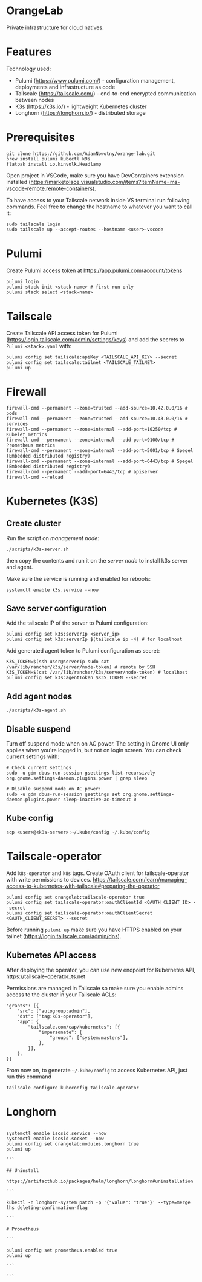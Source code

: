 # OrangeLab

Private infrastructure for cloud natives.

# Features

Technology used:

-   Pulumi (https://www.pulumi.com/) - configuration management, deployments and infrastructure as code
-   Tailscale (https://tailscale.com/) - end-to-end encrypted communication between nodes
-   K3s (https://k3s.io/) - lightweight Kubernetes cluster
-   Longhorn (https://longhorn.io/) - distributed storage

# Prerequisites

```
git clone https://github.com/AdamNowotny/orange-lab.git
brew install pulumi kubectl k9s
flatpak install io.kinvolk.Headlamp
```

Open project in VSCode, make sure you have DevContainers extension installed (https://marketplace.visualstudio.com/items?itemName=ms-vscode-remote.remote-containers).

To have access to your Tailscale network inside VS terminal run following commands. Feel free to change the hostname to whatever you want to call it:

```
sudo tailscale login
sudo tailscale up --accept-routes --hostname <user>-vscode
```

# Pulumi

Create Pulumi access token at https://app.pulumi.com/account/tokens

```
pulumi login
pulumi stack init <stack-name> # first run only
pulumi stack select <stack-name>
```

# Tailscale

Create Tailscale API access token for Pulumi (https://login.tailscale.com/admin/settings/keys) and add the secrets to `Pulumi.<stack>.yaml` with:

```
pulumi config set tailscale:apiKey <TAILSCALE_API_KEY> --secret
pulumi config set tailscale:tailnet <TAILSCALE_TAILNET>
pulumi up
```

# Firewall

```
firewall-cmd --permanent --zone=trusted --add-source=10.42.0.0/16 # pods
firewall-cmd --permanent --zone=trusted --add-source=10.43.0.0/16 # services
firewall-cmd --permanent --zone=internal --add-port=10250/tcp # Kubelet metrics
firewall-cmd --permanent --zone=internal --add-port=9100/tcp # Prometheus metrics
firewall-cmd --permanent --zone=internal --add-port=5001/tcp # Spegel (Embedded distributed registry)
firewall-cmd --permanent --zone=internal --add-port=6443/tcp # Spegel (Embedded distributed registry)
firewall-cmd --permanent --add-port=6443/tcp # apiserver
firewall-cmd --reload
```

# Kubernetes (K3S)

## Create cluster

Run the script on _management node_:

```
./scripts/k3s-server.sh
```

then copy the contents and run it on the _server node_ to install k3s server and agent.

Make sure the service is running and enabled for reboots:

```
systemctl enable k3s.service --now
```

## Save server configuration

Add the tailscale IP of the server to Pulumi configuration:

```
pulumi config set k3s:serverIp <server_ip>
pulumi config set k3s:serverIp $(tailscale ip -4) # for localhost
```

Add generated agent token to Pulumi configuration as secret:

```
K3S_TOKEN=$(ssh user@serverIp sudo cat /var/lib/rancher/k3s/server/node-token) # remote by SSH
K3S_TOKEN=$(cat /var/lib/rancher/k3s/server/node-token) # localhost
pulumi config set k3s:agentToken $K3S_TOKEN --secret
```

## Add agent nodes

```
./scripts/k3s-agent.sh
```

## Disable suspend

Turn off suspend mode when on AC power. The setting in Gnome UI only applies when you're logged in, but not on login screen. You can check current settings with:

```
# Check current settings
sudo -u gdm dbus-run-session gsettings list-recursively org.gnome.settings-daemon.plugins.power | grep sleep

# Disable suspend mode on AC power:
sudo -u gdm dbus-run-session gsettings set org.gnome.settings-daemon.plugins.power sleep-inactive-ac-timeout 0
```

## Kube config

```
scp <user>@<k8s-server>:~/.kube/config ~/.kube/config
```

# Tailscale-operator

Add `k8s-operator` and `k8s` tags.
Create OAuth client for tailscale-operator with write permissions to devices.
https://tailscale.com/learn/managing-access-to-kubernetes-with-tailscale#preparing-the-operator

```
pulumi config set orangelab:tailscale-operator true
pulumi config set tailscale-operator:oauthClientId <OAUTH_CLIENT_ID> --secret
pulumi config set tailscale-operator:oauthClientSecret <OAUTH_CLIENT_SECRET> --secret
```

Before running `pulumi up` make sure you have HTTPS enabled on your tailnet (https://login.tailscale.com/admin/dns).

## Kubernetes API access

After deploying the operator, you can use new endpoint for Kubernetes API, https://tailscale-operator.<tailnet>.ts.net

Permissions are managed in Tailscale so make sure you enable admins access to the cluster in your Tailscale ACLs:

```
"grants": [{
    "src": ["autogroup:admin"],
    "dst": ["tag:k8s-operator"],
    "app": {
        "tailscale.com/cap/kubernetes": [{
            "impersonate": {
                "groups": ["system:masters"],
            },
        }],
    },
}]
```

From now on, to generate `~/.kube/config` to access Kubernetes API, just run this command

```
tailscale configure kubeconfig tailscale-operator
```

# Longhorn

````

systemctl enable iscsid.service --now
systemctl enable iscsid.socket --now
pulumi config set orangelab:modules.longhorn true
pulumi up

```

## Uninstall

https://artifacthub.io/packages/helm/longhorn/longhorn#uninstallation

```

kubectl -n longhorn-system patch -p '{"value": "true"}' --type=merge lhs deleting-confirmation-flag

```

# Prometheus

```

pulumi config set prometheus.enabled true
pulumi up

```

```
````
